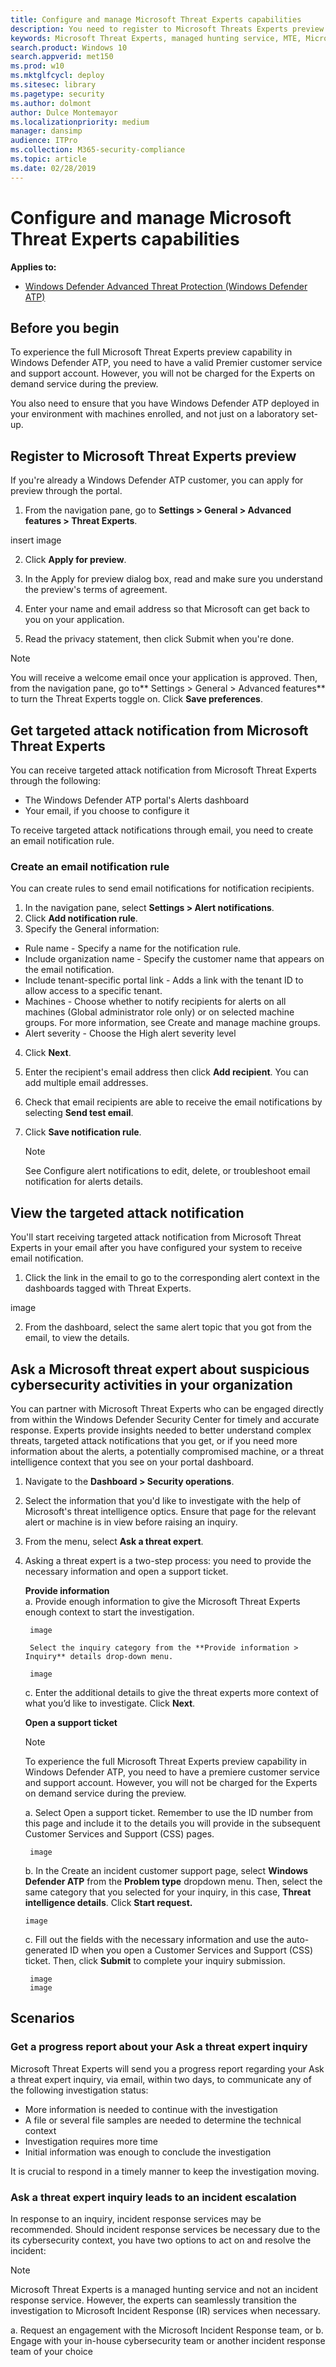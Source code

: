```yaml
---
title: Configure and manage Microsoft Threat Experts capabilities
description: You need to register to Microsoft Threats Experts preview to configure, manage, and use it in your daily security operations and security administration work.
keywords: Microsoft Threat Experts, managed hunting service, MTE, Microsoft managed hunting service
search.product: Windows 10
search.appverid: met150
ms.prod: w10
ms.mktglfcycl: deploy
ms.sitesec: library
ms.pagetype: security
ms.author: dolmont
author: Dulce Montemayor
ms.localizationpriority: medium
manager: dansimp
audience: ITPro
ms.collection: M365-security-compliance 
ms.topic: article
ms.date: 02/28/2019
---
```


# Configure and manage Microsoft Threat Experts capabilities
**Applies to:**

- [Windows Defender Advanced Threat Protection (Windows Defender ATP)](https://wincom.blob.core.windows.net/documents/Windows10_Commercial_Comparison.pdf)


## Before you begin 
To experience the full Microsoft Threat Experts preview capability in Windows Defender ATP, you need to have a valid Premier customer service and support account. However, you will not be charged for the Experts on demand service during the preview.
 
You also need to ensure that you have Windows Defender ATP deployed in your environment with machines enrolled, and not just on a laboratory set-up. 

 
## Register to Microsoft Threat Experts preview 
If you're already a Windows Defender ATP customer, you can apply for preview through the portal. 

1. From the navigation pane, go to **Settings > General > Advanced features > Threat Experts**.

insert image

2. Click **Apply for preview**. 

3. In the Apply for preview dialog box, read and make sure you understand the preview's terms of agreement.    

4. Enter your name and email address so that Microsoft can get back to you on your application. 

5. Read the privacy statement, then click Submit when you're done. 

 >[!NOTE]
 >You will receive a welcome email once your application is approved. Then, from the navigation pane, go to** Settings > General > Advanced features** to turn the Threat Experts toggle on. Click **Save preferences**. 


## Get targeted attack notification from Microsoft Threat Experts 
You can receive targeted attack notification from Microsoft Threat Experts through the following:  
- The Windows Defender ATP portal's Alerts dashboard  
- Your email, if you choose to configure it 

To receive targeted attack notifications through email, you need to create an email notification rule.

### Create an email notification rule 
You can create rules to send email notifications for notification recipients. 

1. In the navigation pane, select **Settings > Alert notifications**.  
2. Click **Add notification rule**. 
3. Specify the General information: 
- Rule name - Specify a name for the notification rule. 
- Include organization name - Specify the customer name that appears on the email notification. 
- Include tenant-specific portal link - Adds a link with the tenant ID to allow access to a specific tenant. 
- Machines - Choose whether to notify recipients for alerts on all machines (Global administrator role only) or on selected machine groups. For more information, see Create and manage machine groups. 
- Alert severity - Choose the High alert severity level 

4. Click **Next**. 
5.  Enter the recipient's email address then click **Add recipient**. You can add multiple email addresses. 

6. Check that email recipients are able to receive the email notifications by selecting **Send test email**. 
7. Click **Save notification rule**. 

   >[!NOTE]
   > See Configure alert notifications to edit, delete, or troubleshoot email notification for alerts details. 
 

## View the targeted attack notification  
You'll start receiving targeted attack notification from Microsoft Threat Experts in your email after you have configured your system to receive email notification.  

1. Click the link in the email to go to the corresponding alert context in the dashboards tagged with Threat Experts. 

image

2.  From the dashboard, select the same alert topic that you got from the email, to view the details.  


## Ask a Microsoft threat expert about suspicious cybersecurity activities in your organization 
You can partner with Microsoft Threat Experts who can be engaged directly from within the Windows Defender Security Center for timely and accurate response. Experts provide insights needed to better understand complex threats, targeted attack notifications that you get, or if you need more information about the alerts, a potentially compromised machine, or a threat intelligence context that you see on your portal dashboard. 

1. Navigate to the **Dashboard > Security operations**. 
2. Select the information that you'd like to investigate with the help of Microsoft's threat intelligence optics. Ensure that page for the relevant alert or machine is in view before raising an inquiry. 
3. From the menu, select **Ask a threat expert**.
4. Asking a threat expert is a two-step process: you need to provide the necessary information and open a support ticket. 
    
    **Provide information**    
    a. Provide enough information to give the Microsoft Threat Experts enough context to start the investigation. 

        image

        Select the inquiry category from the **Provide information > Inquiry** details drop-down menu.

        image

    c. Enter the additional details to give the threat experts more context of what you’d like to investigate. Click **Next**.

    **Open a support ticket**
    >[!NOTE]
    >To experience the full Microsoft Threat Experts preview capability in Windows Defender ATP, you need to have a premiere customer service and support account.  However, you will not be charged for the Experts on demand service during the preview.

    a. Select Open a support ticket. Remember to use the ID number from this page and include it to the details you will provide in the subsequent Customer Services and Support (CSS) pages.

        image

    b. In the Create an incident customer support page, select **Windows Defender ATP** from the **Problem type** dropdown menu. Then, select the same category that you selected for your inquiry, in this case, **Threat intelligence details**. Click **Start request.**

       image

    c. Fill out the fields with the necessary information and use the auto-generated ID when you open a Customer Services and Support (CSS) ticket. Then, click **Submit** to complete your inquiry submission.
    
        image
        image

## Scenarios

### Get a progress report about your Ask a threat expert inquiry 
Microsoft Threat Experts will send you a progress report regarding your Ask a threat expert inquiry, via email, within two days, to communicate any of the following investigation status: 
- More information is needed to continue with the investigation 
- A file or several file samples are needed to determine the technical context 
- Investigation requires more time   
- Initial information was enough to conclude the investigation 

It is crucial to respond in a timely manner to keep the investigation moving.  

### Ask a threat expert inquiry leads to an incident escalation 
In response to an inquiry, incident response services may be recommended. Should incident response services be necessary due to the its cybersecurity context, you have two options to act on and resolve the incident: 

>[!NOTE]
>Microsoft Threat Experts is a managed hunting service and not an incident response service. However, the experts can seamlessly transition the investigation to Microsoft Incident Response (IR) services when necessary. 

a. Request an engagement with the Microsoft Incident Response team, or 
b. Engage with your in-house cybersecurity team or another incident response team of your choice 

